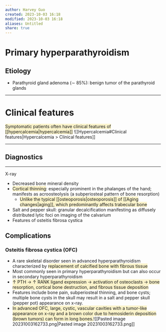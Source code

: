 ```yaml
---
author: Harvey Guo
created: 2023-10-03 16:18
modified: 2023-10-03 16:18
aliases: Untitled
share: true
---
```

# Primary hyperparathyroidism
## Etiology
- Parathyroid gland adenoma (∼ 85%): benign tumor of the parathyroid glands

---
# Clinical features
<span style="background:rgba(240, 200, 0, 0.2)">Symptomatic patients often have clinical features of [[hypercalcemia|hypercalcemia]]</span>
![[Hypercalcemia#Clinical features|Hypercalcemia > Clinical features]]

---
## Diagnostics
---
X-ray
- Decreased bone mineral density
- <span style="background:rgba(240, 200, 0, 0.2)">Cortical thinning</span>: especially prominent in the phalanges of the hand; manifests as acroosteolysis (a subperiosteal pattern of bone resorption)
	- <span style="background:rgba(240, 200, 0, 0.2)">Unlike the typical [[osteoporosis|osteoporosis]] of [[Aging changes|aging]], which predominantly affects trabecular bone</span>
- Salt and pepper skull: granular decalcification manifesting as diffusely distributed lytic foci on imaging of the calvarium 
- Features of osteitis fibrosa cystica
## Complications
### Osteitis fibrosa cystica (OFC)
- A rare skeletal disorder seen in advanced hyperparathyroidism characterized by <span style="background:rgba(240, 200, 0, 0.2)">replacement of calcified bone with fibrous tissue</span>
- Most commonly seen in primary hyperparathyroidism but can also occur in secondary hyperparathyroidism
- <span style="background:rgba(240, 200, 0, 0.2)">↑ PTH → ↑ RANK ligand expression → activation of osteoclasts → bone resorption, cortical bone destruction, and fibrous tissue deposition</span>
- Features include bone pain, subperiosteal thinning, and bone cysts; multiple bone cysts in the skull may result in a salt and pepper skull (pepper pot) appearance on x-ray.
- <span style="background:rgba(240, 200, 0, 0.2)">In advanced OFC, large, cystic, vascular cavities with a tumor-like appearance on x-ray and a brown color due to hemosiderin deposition (brown tumors) can form in long bones.</span>![[Pasted image 20231003162733.png|Pasted image 20231003162733.png]]
